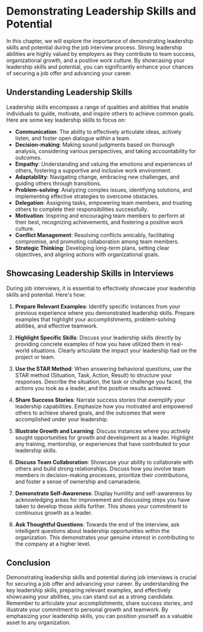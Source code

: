 Demonstrating Leadership Skills and Potential
========================================================

In this chapter, we will explore the importance of demonstrating leadership skills and potential during the job interview process. Strong leadership abilities are highly valued by employers as they contribute to team success, organizational growth, and a positive work culture. By showcasing your leadership skills and potential, you can significantly enhance your chances of securing a job offer and advancing your career.

Understanding Leadership Skills
-------------------------------

Leadership skills encompass a range of qualities and abilities that enable individuals to guide, motivate, and inspire others to achieve common goals. Here are some key leadership skills to focus on:

* **Communication**: The ability to effectively articulate ideas, actively listen, and foster open dialogue within a team.
* **Decision-making**: Making sound judgments based on thorough analysis, considering various perspectives, and taking accountability for outcomes.
* **Empathy**: Understanding and valuing the emotions and experiences of others, fostering a supportive and inclusive work environment.
* **Adaptability**: Navigating change, embracing new challenges, and guiding others through transitions.
* **Problem-solving**: Analyzing complex issues, identifying solutions, and implementing effective strategies to overcome obstacles.
* **Delegation**: Assigning tasks, empowering team members, and trusting others to complete their responsibilities successfully.
* **Motivation**: Inspiring and encouraging team members to perform at their best, recognizing achievements, and fostering a positive work culture.
* **Conflict Management**: Resolving conflicts amicably, facilitating compromise, and promoting collaboration among team members.
* **Strategic Thinking**: Developing long-term plans, setting clear objectives, and aligning actions with organizational goals.

Showcasing Leadership Skills in Interviews
------------------------------------------

During job interviews, it is essential to effectively showcase your leadership skills and potential. Here's how:

1. **Prepare Relevant Examples**: Identify specific instances from your previous experience where you demonstrated leadership skills. Prepare examples that highlight your accomplishments, problem-solving abilities, and effective teamwork.

2. **Highlight Specific Skills**: Discuss your leadership skills directly by providing concrete examples of how you have utilized them in real-world situations. Clearly articulate the impact your leadership had on the project or team.

3. **Use the STAR Method**: When answering behavioral questions, use the STAR method (Situation, Task, Action, Result) to structure your responses. Describe the situation, the task or challenge you faced, the actions you took as a leader, and the positive results achieved.

4. **Share Success Stories**: Narrate success stories that exemplify your leadership capabilities. Emphasize how you motivated and empowered others to achieve shared goals, and the outcomes that were accomplished under your leadership.

5. **Illustrate Growth and Learning**: Discuss instances where you actively sought opportunities for growth and development as a leader. Highlight any training, mentorship, or experiences that have contributed to your leadership skills.

6. **Discuss Team Collaboration**: Showcase your ability to collaborate with others and build strong relationships. Discuss how you involve team members in decision-making processes, prioritize their contributions, and foster a sense of ownership and camaraderie.

7. **Demonstrate Self-Awareness**: Display humility and self-awareness by acknowledging areas for improvement and discussing steps you have taken to develop those skills further. This shows your commitment to continuous growth as a leader.

8. **Ask Thoughtful Questions**: Towards the end of the interview, ask intelligent questions about leadership opportunities within the organization. This demonstrates your genuine interest in contributing to the company at a higher level.

Conclusion
----------

Demonstrating leadership skills and potential during job interviews is crucial for securing a job offer and advancing your career. By understanding the key leadership skills, preparing relevant examples, and effectively showcasing your abilities, you can stand out as a strong candidate. Remember to articulate your accomplishments, share success stories, and illustrate your commitment to personal growth and teamwork. By emphasizing your leadership skills, you can position yourself as a valuable asset to any organization.
